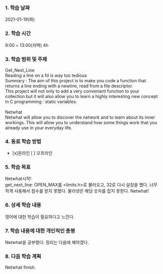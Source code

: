 ### 1. 학습 날짜 
2021-01-19(화)
​
### 2. 학습 시간
9:00 ~ 13:00(자택) 4h
​
### 3. 학습 범위 및 주제
Get_Next_Line <br>
Reading a line on a fd is way too tedious <br>
Summary : The aim of this project is to make you code a function that returns a line ending with a newline, read from a file descriptor. <br>
This project will not only to add a very convenient function to your collection but it will also allow you to learn a highly interesting new concept in C programming : static variables.<br>
<br>
Netwhat <br>
Netwhat will allow you to discover the network and to learn about its inner workings. This will allow you to understand how some things work that you already use in your everyday life.
​
### 4. 동료 학습 방법 
- [x]온라인 [ ] 오프라인 
​
### 5. 학습 목표
Netwhat시작!<br>
get_next_line: OPEN_MAX를 <limits.h>로 불러오고, 32로 다시 설정을 했다. 너무 작게 사용해서 점수를 받지 못했다. 물리넷은 해당 숫자를 잡지 못한다.
Netwhat!
​
### 6. 상세 학습 내용
영어에 대한 학습이 필요하다고 느낀다.
​
### 7. 학습 내용에 대한 개인적인 총평
Netwhat을 공부했다. 정리는 다음에 해야겠다.
<br>
### 8. 다음 학습 계획
Netwhat finish.